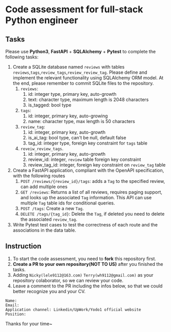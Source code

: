 # Code assessment for full-stack Python engineer

## Tasks

Please use **Python3**, **FastAPI** + **SQLAlchemy** + **Pytest** to complete the following tasks:
1. Create a SQLite database named `reviews` with tables `reviews`,`tags`,`review_tags`,`review_review_tag`. Please define and implement the relevant functionality using SQLAlchemy ORM model. At the end, please remember to commit SQLite files to the repository.
   1. `reviews`:
      1. id: integer type, primary key, auto-growth
      2. text: character type, maximum length is 2048 characters
      3. is_tagged: bool type
   2. `tags`:
      1. id: integer, primary key, auto-growing
      2. name: character type, max length is 50 characters
   3. `review_tag`:
      1. id: integer, primary key, auto-growth
      2. is_ai_tag: bool type, can't be null, default false
      3. tag_id: integer type, foreign key constraint for `tags` table
   4. `reveiw_review_tags`.
      1. id: integer, primary key, auto-growth
      2. review_id: integer, `review` table foreign key constraint
      3. review_tag_id: integer, foreign key constraint on `review_tag` table
2. Create a FastAPI application, compliant with the OpenAPI specification, with the following routes
   1. `POST /reviews/{review_id}/tags`: adds a `Tag` to the specified review, can add multiple ones
   2. `GET /reviews`: Returns a list of all reviews, requires paging support, and looks up the associated `Tag` information. This API can use multiple `Tag` table ids for conditional queries.
   3. `POST /tags`: Create a new `Tag`.
   4. `DELETE /tags/{tag_id}`: Delete the `Tag`, if deleted you need to delete the associated `review_tag`.
3. Write Pytest test cases to test the correctness of each route and the associations in the data table.

## Instruction
1. To start the code assessment, you need to **fork** this repository first.
2. **Create a PR to your own repository(NOT TO US)** after you finished the tasks.
3. Adding `Nicky(lele9112@163.com)` `Terry(wh9112@gmail.com)` as your repository colaborator, so we can review your code. 
4. Leave a comment to the PR including the infos below, so that we could better recognize you and your CV.
```
Name: 
Email:
Application channel: Linkedin/UpWork/Yodo1 official website
Position:
```

Thanks for your time~
